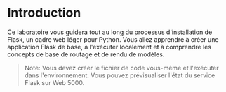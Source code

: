 # Introduction

Ce laboratoire vous guidera tout au long du processus d'installation de Flask, un cadre web léger pour Python. Vous allez apprendre à créer une application Flask de base, à l'exécuter localement et à comprendre les concepts de base de routage et de rendu de modèles.

> Note: Vous devez créer le fichier de code vous-même et l'exécuter dans l'environnement. Vous pouvez prévisualiser l'état du service Flask sur Web 5000.
